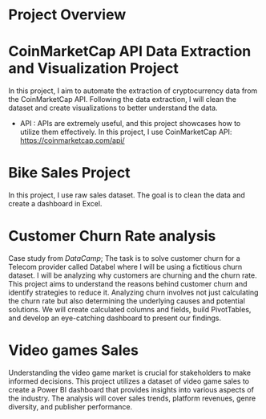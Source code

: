 # Project Overview

# CoinMarketCap API Data Extraction and Visualization Project
In this project, I aim to automate the extraction of cryptocurrency data from the CoinMarketCap API. Following the data extraction, I will clean the dataset and create visualizations to better understand the data.
- API :
APIs are extremely useful, and this project showcases how to utilize them effectively. In this project, I use CoinMarketCap API: https://coinmarketcap.com/api/
# Bike Sales Project
In this project, I use raw sales dataset. The goal is to clean the data and create a dashboard in Excel.
# Customer Churn Rate analysis
Case study from *DataCamp*; The task is to solve customer churn for a Telecom provider called Databel where I will be using a fictitious churn dataset. I will be analyzing why customers are churning and the churn rate.
This project aims to understand the reasons behind customer churn and identify strategies to reduce it. Analyzing churn involves not just calculating the churn rate but also determining the underlying causes and potential solutions. We will create calculated columns and fields, build PivotTables, and develop an eye-catching dashboard to present our findings.
# Video games Sales
Understanding the video game market is crucial for stakeholders to make informed decisions. This project utilizes a dataset of video game sales to create a Power BI dashboard that provides insights into various aspects of the industry. The analysis will cover sales trends, platform revenues, genre diversity, and publisher performance.
